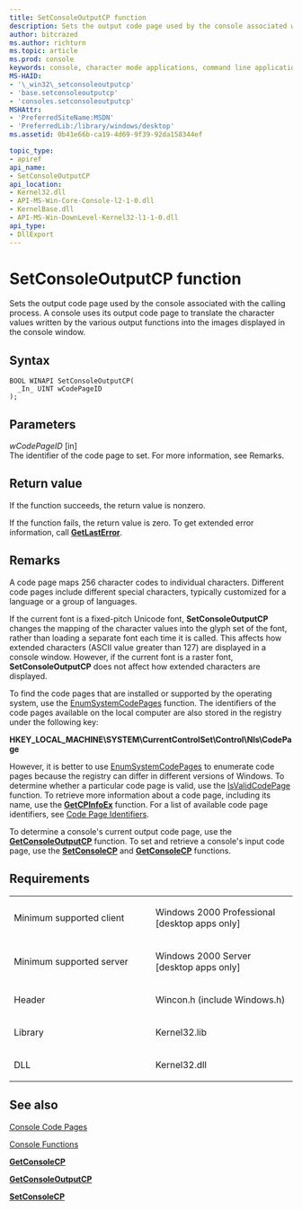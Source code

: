 ```yaml
---
title: SetConsoleOutputCP function
description: Sets the output code page used by the console associated with the calling process.
author: bitcrazed
ms.author: richturn
ms.topic: article
ms.prod: console
keywords: console, character mode applications, command line applications, terminal applications, console api
MS-HAID:
- '\_win32\_setconsoleoutputcp'
- 'base.setconsoleoutputcp'
- 'consoles.setconsoleoutputcp'
MSHAttr:
- 'PreferredSiteName:MSDN'
- 'PreferredLib:/library/windows/desktop'
ms.assetid: 0b41e66b-ca19-4d69-9f39-92da158344ef

topic_type:
- apiref
api_name:
- SetConsoleOutputCP
api_location:
- Kernel32.dll
- API-MS-Win-Core-Console-l2-1-0.dll
- KernelBase.dll
- API-MS-Win-DownLevel-Kernel32-l1-1-0.dll
api_type:
- DllExport
---
```


# SetConsoleOutputCP function


Sets the output code page used by the console associated with the calling process. A console uses its output code page to translate the character values written by the various output functions into the images displayed in the console window.

Syntax
------

```ManagedCPlusPlus
BOOL WINAPI SetConsoleOutputCP(
  _In_ UINT wCodePageID
);
```

Parameters
----------

*wCodePageID* \[in\]  
The identifier of the code page to set. For more information, see Remarks.

Return value
------------

If the function succeeds, the return value is nonzero.

If the function fails, the return value is zero. To get extended error information, call [**GetLastError**](https://msdn.microsoft.com/library/windows/desktop/ms679360).

Remarks
-------

A code page maps 256 character codes to individual characters. Different code pages include different special characters, typically customized for a language or a group of languages.

If the current font is a fixed-pitch Unicode font, **SetConsoleOutputCP** changes the mapping of the character values into the glyph set of the font, rather than loading a separate font each time it is called. This affects how extended characters (ASCII value greater than 127) are displayed in a console window. However, if the current font is a raster font, **SetConsoleOutputCP** does not affect how extended characters are displayed.

To find the code pages that are installed or supported by the operating system, use the [EnumSystemCodePages](http://go.microsoft.com/fwlink/p/?linkid=178051) function. The identifiers of the code pages available on the local computer are also stored in the registry under the following key:

**HKEY\_LOCAL\_MACHINE\\SYSTEM\\CurrentControlSet\\Control\\Nls\\CodePage**

However, it is better to use [EnumSystemCodePages](http://go.microsoft.com/fwlink/p/?linkid=178051) to enumerate code pages because the registry can differ in different versions of Windows.
To determine whether a particular code page is valid, use the [IsValidCodePage](http://go.microsoft.com/fwlink/p/?linkid=178053) function. To retrieve more information about a code page, including its name, use the [**GetCPInfoEx**](https://msdn.microsoft.com/library/windows/desktop/dd318081) function. For a list of available code page identifiers, see [Code Page Identifiers](https://msdn.microsoft.com/library/windows/desktop/dd317756).

To determine a console's current output code page, use the [**GetConsoleOutputCP**](getconsoleoutputcp.md) function. To set and retrieve a console's input code page, use the [**SetConsoleCP**](setconsolecp.md) and [**GetConsoleCP**](getconsolecp.md) functions.

Requirements
------------

<table>
<colgroup>
<col width="50%" />
<col width="50%" />
</colgroup>
<tbody>
<tr class="odd">
<td><p>Minimum supported client</p></td>
<td><p>Windows 2000 Professional [desktop apps only]</p></td>
</tr>
<tr class="even">
<td><p>Minimum supported server</p></td>
<td><p>Windows 2000 Server [desktop apps only]</p></td>
</tr>
<tr class="odd">
<td><p>Header</p></td>
<td>Wincon.h (include Windows.h)</td>
</tr>
<tr class="even">
<td><p>Library</p></td>
<td>Kernel32.lib</td>
</tr>
<tr class="odd">
<td><p>DLL</p></td>
<td>Kernel32.dll</td>
</tr>
<tr class="even">
</tr>
<tr class="odd">
</tr>
<tr class="even">
</tr>
</tbody>
</table>

## <span id="see_also"></span>See also


[Console Code Pages](console-code-pages.md)

[Console Functions](console-functions.md)

[**GetConsoleCP**](getconsolecp.md)

[**GetConsoleOutputCP**](getconsoleoutputcp.md)

[**SetConsoleCP**](setconsolecp.md)

 

 




